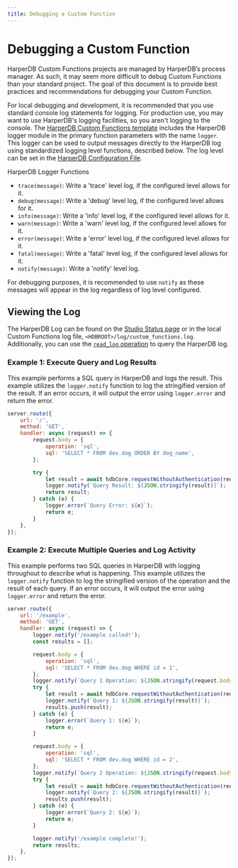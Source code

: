 ```yaml
---
title: Debugging a Custom Function
---
```


# Debugging a Custom Function

HarperDB Custom Functions projects are managed by HarperDB’s process manager. As such, it may seem more difficult to debug Custom Functions than your standard project. The goal of this document is to provide best practices and recommendations for debugging your Custom Function.

For local debugging and development, it is recommended that you use standard console log statements for logging. For production use, you may want to use HarperDB's logging facilities, so you aren't logging to the console. The [HarperDB Custom Functions template](https://github.com/HarperDB/harperdb-custom-functions-template) includes the HarperDB logger module in the primary function parameters with the name `logger`. This logger can be used to output messages directly to the HarperDB log using standardized logging level functions, described below. The log level can be set in the [HarperDB Configuration File](../configuration).

HarperDB Logger Functions

- `trace(message)`: Write a 'trace' level log, if the configured level allows for it.
- `debug(message)`: Write a 'debug' level log, if the configured level allows for it.
- `info(message)`: Write a 'info' level log, if the configured level allows for it.
- `warn(message)`: Write a 'warn' level log, if the configured level allows for it.
- `error(message)`: Write a 'error' level log, if the configured level allows for it.
- `fatal(message)`: Write a 'fatal' level log, if the configured level allows for it.
- `notify(message)`: Write a 'notify' level log.

For debugging purposes, it is recommended to use `notify` as these messages will appear in the log regardless of log level configured.

## Viewing the Log

The HarperDB Log can be found on the [Studio Status page](../harperdb-studio/instance-metrics) or in the local Custom Functions log file, `<HDBROOT>/log/custom_functions.log`. Additionally, you can use the [`read_log` operation](https://api.harperdb.io/#7f718dd1-afa5-49ce-bc0c-564e17b1c9cf) to query the HarperDB log.

### Example 1: Execute Query and Log Results

This example performs a SQL query in HarperDB and logs the result. This example utilizes the `logger.notify` function to log the stringified version of the result. If an error occurs, it will output the error using `logger.error` and return the error.

```javascript
server.route({
	url: '/',
	method: 'GET',
	handler: async (request) => {
		request.body = {
			operation: 'sql',
			sql: 'SELECT * FROM dev.dog ORDER BY dog_name',
		};

		try {
			let result = await hdbCore.requestWithoutAuthentication(request);
			logger.notify(`Query Result: ${JSON.stringify(result)}`);
			return result;
		} catch (e) {
			logger.error(`Query Error: ${e}`);
			return e;
		}
	},
});
```

### Example 2: Execute Multiple Queries and Log Activity

This example performs two SQL queries in HarperDB with logging throughout to describe what is happening. This example utilizes the `logger.notify` function to log the stringified version of the operation and the result of each query. If an error occurs, it will output the error using `logger.error` and return the error.

```javascript
server.route({
	url: '/example',
	method: 'GET',
	handler: async (request) => {
		logger.notify('/example called!');
		const results = [];

		request.body = {
			operation: 'sql',
			sql: 'SELECT * FROM dev.dog WHERE id = 1',
		};
		logger.notify(`Query 1 Operation: ${JSON.stringify(request.body)}`);
		try {
			let result = await hdbCore.requestWithoutAuthentication(request);
			logger.notify(`Query 1: ${JSON.stringify(result)}`);
			results.push(result);
		} catch (e) {
			logger.error(`Query 1: ${e}`);
			return e;
		}

		request.body = {
			operation: 'sql',
			sql: 'SELECT * FROM dev.dog WHERE id = 2',
		};
		logger.notify(`Query 2 Operation: ${JSON.stringify(request.body)}`);
		try {
			let result = await hdbCore.requestWithoutAuthentication(request);
			logger.notify(`Query 2: ${JSON.stringify(result)}`);
			results.push(result);
		} catch (e) {
			logger.error(`Query 2: ${e}`);
			return e;
		}

		logger.notify('/example complete!');
		return results;
	},
});
```
